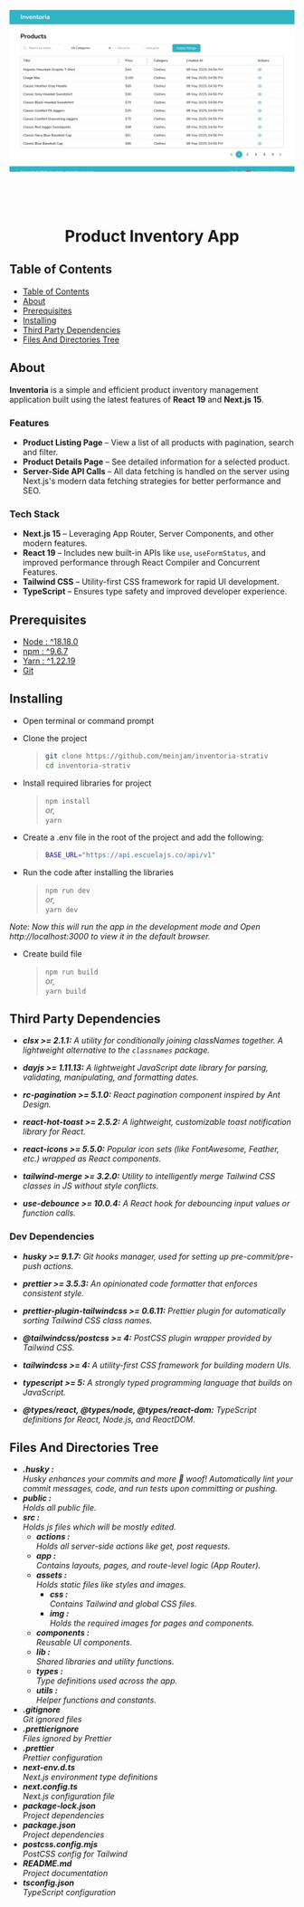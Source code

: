 ![CHEESE!](./src/assets/img/banner.jpg)

## &nbsp;

<h1 align="center">Product Inventory App</h1>

## Table of Contents

- [Table of Contents](#)
- [About](#about)
- [Prerequisites](#prerequisites)
- [Installing](#installing)
- [Third Party Dependencies](#third-party-dependencies)
- [Files And Directories Tree](#files-and-directories-tree)

## About

**Inventoria** is a simple and efficient product inventory management application built using the latest features of **React 19** and **Next.js 15**.

### Features

- **Product Listing Page** – View a list of all products with pagination, search and filter.
- **Product Details Page** – See detailed information for a selected product.
- **Server-Side API Calls** – All data fetching is handled on the server using Next.js's modern data fetching strategies for better performance and SEO.

### Tech Stack

- **Next.js 15** – Leveraging App Router, Server Components, and other modern features.
- **React 19** – Includes new built-in APIs like `use`, `useFormStatus`, and improved performance through React Compiler and Concurrent Features.
- **Tailwind CSS** – Utility-first CSS framework for rapid UI development.
- **TypeScript** – Ensures type safety and improved developer experience.

## Prerequisites

- [Node : ^18.18.0](https://nodejs.org/en/download/)
- [npm : ^9.6.7](https://nodejs.org/en/download/)
- [Yarn : ^1.22.19](https://classic.yarnpkg.com/en/docs/install)
- [Git](https://git-scm.com/downloads)

## Installing

- Open terminal or command prompt

- Clone the project

  > ```bash
  > git clone https://github.com/meinjam/inventoria-strativ
  > cd inventoria-strativ
  > ```

- Install required libraries for project

  > `npm install`\
  > _or,_ \
  > `yarn`

- Create a .env file in the root of the project and add the following:

  > ```bash
  > BASE_URL="https://api.escuelajs.co/api/v1"
  > ```

- Run the code after installing the libraries

  > `npm run dev`\
  > _or,_ \
  > `yarn dev`

_Note: Now this will run the app in the development mode and Open http://localhost:3000 to view it in the default browser._

- Create build file

  > `npm run build` \
  > _or,_ \
  > `yarn build`

## Third Party Dependencies

- **_clsx >= 2.1.1:_**
  _A utility for conditionally joining classNames together. A lightweight alternative to the `classnames` package._

- **_dayjs >= 1.11.13:_**
  _A lightweight JavaScript date library for parsing, validating, manipulating, and formatting dates._

- **_rc-pagination >= 5.1.0:_**
  _React pagination component inspired by Ant Design._

- **_react-hot-toast >= 2.5.2:_**
  _A lightweight, customizable toast notification library for React._

- **_react-icons >= 5.5.0:_**
  _Popular icon sets (like FontAwesome, Feather, etc.) wrapped as React components._

- **_tailwind-merge >= 3.2.0:_**
  _Utility to intelligently merge Tailwind CSS classes in JS without style conflicts._

- **_use-debounce >= 10.0.4:_**
  _A React hook for debouncing input values or function calls._

### Dev Dependencies

- **_husky >= 9.1.7:_**
  _Git hooks manager, used for setting up pre-commit/pre-push actions._

- **_prettier >= 3.5.3:_**
  _An opinionated code formatter that enforces consistent style._

- **_prettier-plugin-tailwindcss >= 0.6.11:_**
  _Prettier plugin for automatically sorting Tailwind CSS class names._

- **_@tailwindcss/postcss >= 4:_**
  _PostCSS plugin wrapper provided by Tailwind CSS._

- **_tailwindcss >= 4:_**
  _A utility-first CSS framework for building modern UIs._

- **_typescript >= 5:_**
  _A strongly typed programming language that builds on JavaScript._

- **_@types/react, @types/node, @types/react-dom:_**
  _TypeScript definitions for React, Node.js, and ReactDOM._

## Files And Directories Tree

- **_.husky :_**\
  _Husky enhances your commits and more 🐶 woof! Automatically lint your commit messages, code, and run tests upon committing or pushing._
- **_public :_**\
  _Holds all public file._
- **_src :_** \
  _Holds js files which will be mostly edited._
  - **_actions :_** \
    _Holds all server-side actions like get, post requests._
  - **_app :_** \
    _Contains layouts, pages, and route-level logic (App Router)._
  - **_assets :_** \
    _Holds static files like styles and images._
    - **_css :_**\
      _Contains Tailwind and global CSS files._
    - **_img :_** \
      _Holds the required images for pages and components._
  - **_components :_** \
    _Reusable UI components._
  - **_lib :_** \
    _Shared libraries and utility functions._
  - **_types :_** \
    _Type definitions used across the app._
  - **_utils :_** \
    _Helper functions and constants._
- **_.gitignore_**\
  _Git ignored files_
- **_.prettierignore_**\
  _Files ignored by Prettier_
- **_.prettier_**\
  _Prettier configuration_
- **_next-env.d.ts_**\
  _Next.js environment type definitions_
- **_next.config.ts_**\
  _Next.js configuration file_
- **_package-lock.json_**\
  _Project dependencies_
- **_package.json_**\
  _Project dependencies_
- **_postcss.config.mjs_**\
  _PostCSS config for Tailwind_
- **_README.md_**\
  _Project documentation_
- **_tsconfig.json_**\
  _TypeScript configuration_

